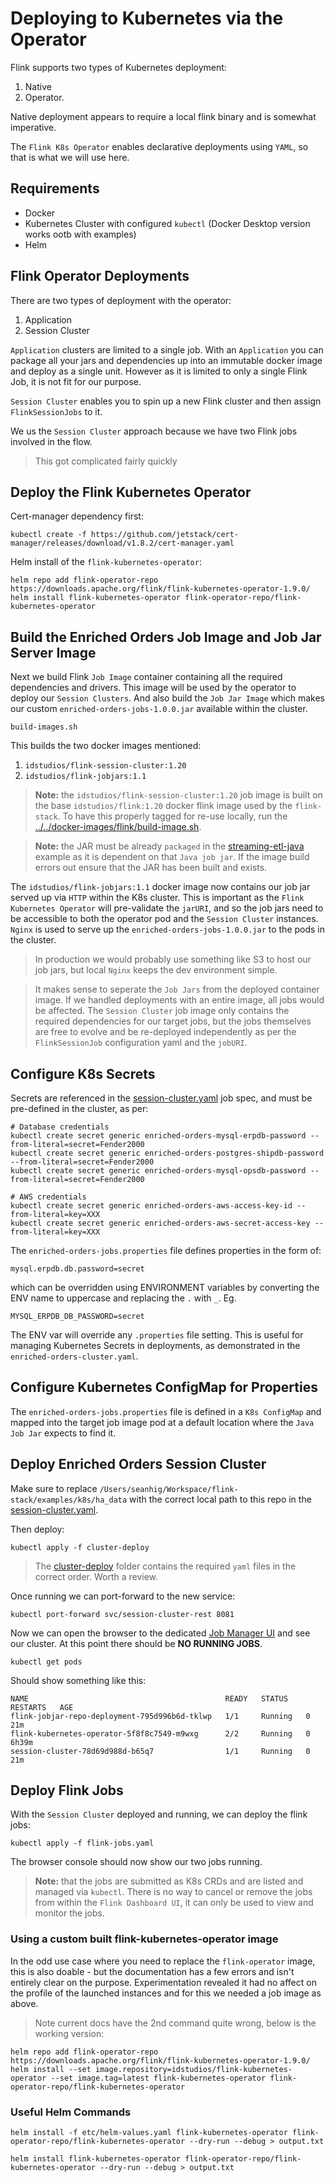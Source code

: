 # Deploying to Kubernetes via the Operator

Flink supports two types of Kubernetes deployment: 

1. Native 
2. Operator.

Native deployment appears to require a local flink binary and is somewhat imperative.

The `Flink K8s Operator` enables declarative deployments using `YAML`, so that is what we will use here.

## Requirements

- Docker 
- Kubernetes Cluster with configured `kubectl` (Docker Desktop version works ootb with examples)
- Helm

## Flink Operator Deployments
There are two types of deployment with the operator:

1. Application
2. Session Cluster

`Application` clusters are limited to a single job. 
With an `Application` you can package all your jars and dependencies up into an immutable docker image and deploy as a single unit.  However as it is limited to only a single Flink Job, it is not fit for our purpose.  

`Session Cluster` enables you to spin up a new Flink cluster and then assign `FlinkSessionJobs` to it.

We us the `Session Cluster` approach because we have two Flink jobs involved in the flow.

> This got complicated fairly quickly

## Deploy the Flink Kubernetes Operator
Cert-manager dependency first:
```
kubectl create -f https://github.com/jetstack/cert-manager/releases/download/v1.8.2/cert-manager.yaml
```

Helm install of the `flink-kubernetes-operator`:

```
helm repo add flink-operator-repo https://downloads.apache.org/flink/flink-kubernetes-operator-1.9.0/
helm install flink-kubernetes-operator flink-operator-repo/flink-kubernetes-operator
```

## Build the Enriched Orders Job Image and Job Jar Server Image
Next we build Flink `Job Image` container containing all the required dependencies and drivers.  This image will be used by the operator to deploy our `Session Clusters`.  And also build the `Job Jar Image` which makes our custom `enriched-orders-jobs-1.0.0.jar` available within the cluster.

```
build-images.sh
```

This builds the two docker images mentioned:

1. `idstudios/flink-session-cluster:1.20`
2. `idstudios/flink-jobjars:1.1`

> __Note:__ the `idstudios/flink-session-cluster:1.20` job image is built on the base `idstudios/flink:1.20` docker flink image used by the `flink-stack`.  To have this properly tagged for re-use locally, run the [../../docker-images/flink/build-image.sh](../../docker-images/flink/build-image.sh). 

> __Note:__ the JAR must be already `packaged` in the [streaming-etl-java](../streaming-etl-java/) example as it is dependent on that `Java job jar`.  If the image build errors out ensure that the JAR has been built and exists.

The `idstudios/flink-jobjars:1.1` docker image now contains our job jar served up via `HTTP` within the K8s cluster.  This is important as the `Flink Kubernetes Operator` will pre-validate the `jarURI`, and so the job jars need to be accessible to both the operator pod and the `Session Cluster` instances. `Nginx` is used to serve up the `enriched-orders-jobs-1.0.0.jar` to the pods in the cluster.

> In production we would probably use something like S3 to host our job jars, but local `Nginx` keeps the dev environment simple.

> It makes sense to seperate the `Job Jars` from the deployed container image.  If we handled deployments with an entire image, all jobs would be affected.  The `Session Cluster` job image only contains the required dependencies for our target jobs, but the jobs themselves are free to evolve and be re-deployed independently as per the `FlinkSessionJob` configuration yaml and the `jobURI`.

## Configure K8s Secrets
Secrets are referenced in the [session-cluster.yaml](./cluster-deploy/session-cluster.yaml) job spec, and must be pre-defined in the cluster, as per:

```
# Database credentials
kubectl create secret generic enriched-orders-mysql-erpdb-password --from-literal=secret=Fender2000
kubectl create secret generic enriched-orders-postgres-shipdb-password --from-literal=secret=Fender2000
kubectl create secret generic enriched-orders-mysql-opsdb-password --from-literal=secret=Fender2000

# AWS credentials
kubectl create secret generic enriched-orders-aws-access-key-id --from-literal=key=XXX
kubectl create secret generic enriched-orders-aws-secret-access-key --from-literal=key=XXX

```

The `enriched-orders-jobs.properties` file defines properties in the form of:

```
mysql.erpdb.db.password=secret
```

which can be overridden using ENVIRONMENT variables by converting the ENV name to uppercase and replacing the `.` with `_`. Eg.

```
MYSQL_ERPDB_DB_PASSWORD=secret
```

The ENV var will override any `.properties` file setting.  This is useful for managing Kubernetes Secrets in deployments, as demonstrated in the `enriched-orders-cluster.yaml`.

## Configure Kubernetes ConfigMap for Properties
The `enriched-orders-jobs.properties` file is defined in a `K8s ConfigMap` and mapped into the target job image pod at a default location where the `Java Job Jar` expects to find it.

## Deploy Enriched Orders Session Cluster
Make sure to replace `/Users/seanhig/Workspace/flink-stack/examples/k8s/ha_data` with the correct local path to this repo in the [session-cluster.yaml](./cluster-deploy/session-cluster.yaml).

Then deploy:

```
kubectl apply -f cluster-deploy
```

> The [cluster-deploy](./cluster-deploy) folder contains the required `yaml` files in the correct order.  Worth a review.

Once running we can port-forward to the new service:
```
kubectl port-forward svc/session-cluster-rest 8081
```

Now we can open the browser to the dedicated [Job Manager UI](http://localhost:8081) and see our cluster.  At this point there should be __NO RUNNING JOBS__.

```
kubectl get pods
```

Should show something like this:

```
NAME                                            READY   STATUS    RESTARTS   AGE
flink-jobjar-repo-deployment-795d996b6d-tklwp   1/1     Running   0          21m
flink-kubernetes-operator-5f8f8c7549-m9wxg      2/2     Running   0          6h39m
session-cluster-78d69d988d-b65q7                1/1     Running   0          21m
```

## Deploy Flink Jobs
With the `Session Cluster` deployed and running, we can deploy the flink jobs:

```
kubectl apply -f flink-jobs.yaml
```

The browser console should now show our two jobs running.

> __Note:__ that the jobs are submitted as K8s CRDs and are listed and managed via `kubectl`.  There is no way to cancel or remove the jobs from within the `Flink Dashboard UI`, it can only be used to view and monitor the jobs.

### Using a custom built flink-kubernetes-operator image
In the odd use case where you need to replace the `flink-operator` image, this is also doable - but the documentation has a few errors and isn't entirely clear on the purpose.  Experimentation revealed it had no affect on the profile of the launched instances and for this we needed a job image as above.

> Note current docs have the 2nd command quite wrong, below is the working version:
```
helm repo add flink-operator-repo https://downloads.apache.org/flink/flink-kubernetes-operator-1.9.0/
helm install --set image.repository=idstudios/flink-kubernetes-operator --set image.tag=latest flink-kubernetes-operator flink-operator-repo/flink-kubernetes-operator
```

### Useful Helm Commands
```
helm install -f etc/helm-values.yaml flink-kubernetes-operator flink-operator-repo/flink-kubernetes-operator --dry-run --debug > output.txt

helm install flink-kubernetes-operator flink-operator-repo/flink-kubernetes-operator --dry-run --debug > output.txt
```